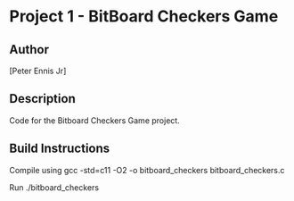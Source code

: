 # Project 1 - BitBoard Checkers Game

## Author
[Peter Ennis Jr]

## Description 
Code for the Bitboard Checkers Game project. 

## Build Instructions
Compile using gcc -std=c11 -O2 -o bitboard_checkers bitboard_checkers.c

Run ./bitboard_checkers
